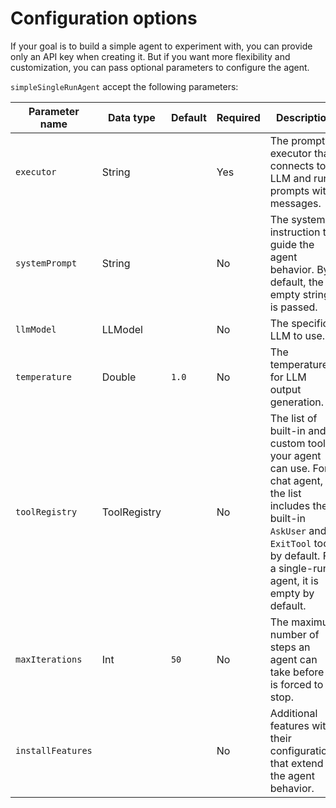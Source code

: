 # Configuration options

If your goal is to build a simple agent to experiment with, you can provide only an API key when creating it.
But if you want more flexibility and customization, you can pass optional parameters to configure the agent.

`simpleSingleRunAgent` accept the following parameters:

| Parameter name    | Data type    | Default                   | Required | Description                                                                                                                                                                                           |
|-------------------|--------------|---------------------------|----------|-------------------------------------------------------------------------------------------------------------------------------------------------------------------------------------------------------|
| `executor`        | String       |                           | Yes      | The prompt executor that connects to LLM and runs prompts with messages.                                                                                                                              |
| `systemPrompt`    | String       |                           | No       | The system instruction to guide the agent behavior. By default, the empty string is passed.                                                                                                           |
| `llmModel`        | LLModel      |                           | No       | The specific LLM to use.                                                                                                                                                                              |
| `temperature`     | Double       | `1.0`                     | No       | The temperature for LLM output generation.                                                                                                                                                            |
| `toolRegistry`    | ToolRegistry |                           | No       | The list of built-in and custom tools your agent can use. For a chat agent, the list includes the built-in `AskUser` and `ExitTool` tools by default. For a single-run agent, it is empty by default. |
| `maxIterations`   | Int          | `50`                      | No       | The maximum number of steps an agent can take before it is forced to stop.                                                                                                                            |
| `installFeatures` |              |                           | No       | Additional features with their configurations that extend the agent behavior.                                                                                                                         |

